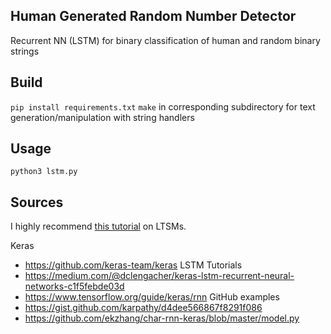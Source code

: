 ## Human Generated Random Number Detector
Recurrent NN (LSTM) for binary classification of human and random binary strings
## Build
`pip install requirements.txt`
`make` in corresponding subdirectory for text generation/manipulation with string handlers
## Usage
`python3 lstm.py`

## Sources
I highly recommend [this tutorial](http://karpathy.github.io/2015/05/21/rnn-effectiveness/) on LTSMs.

Keras
 - https://github.com/keras-team/keras
LSTM Tutorials
 - https://medium.com/@dclengacher/keras-lstm-recurrent-neural-networks-c1f5febde03d
 - https://www.tensorflow.org/guide/keras/rnn
GitHub examples
 - https://gist.github.com/karpathy/d4dee566867f8291f086
 - https://github.com/ekzhang/char-rnn-keras/blob/master/model.py

